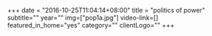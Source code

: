 +++
date = "2016-10-25T11:04:14+08:00"
title = "politics of power"
subtitle=""
year=""
img=["pop1a.jpg"]
video-link=[]
featured_in_home="yes"
category=""
clientLogo=""
+++
